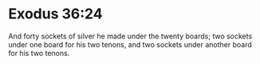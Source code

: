 # Exodus 36:24

And forty sockets of silver he made under the twenty boards; two sockets under one board for his two tenons, and two sockets under another board for his two tenons.